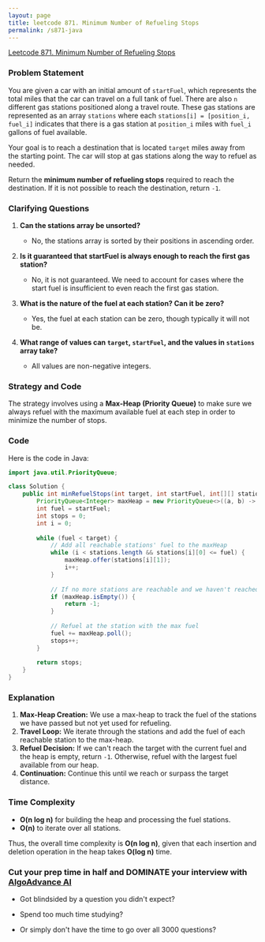 ```yaml
---
layout: page
title: leetcode 871. Minimum Number of Refueling Stops
permalink: /s871-java
---
```

[Leetcode 871. Minimum Number of Refueling Stops](https://algoadvance.github.io/algoadvance/l871)
### Problem Statement

You are given a car with an initial amount of `startFuel`, which represents the total miles that the car can travel on a full tank of fuel. There are also `n` different gas stations positioned along a travel route. These gas stations are represented as an array `stations` where each `stations[i] = [position_i, fuel_i]` indicates that there is a gas station at `position_i` miles with `fuel_i` gallons of fuel available.

Your goal is to reach a destination that is located `target` miles away from the starting point. The car will stop at gas stations along the way to refuel as needed. 

Return the **minimum number of refueling stops** required to reach the destination. If it is not possible to reach the destination, return `-1`.

### Clarifying Questions

1. **Can the stations array be unsorted?**
   - No, the stations array is sorted by their positions in ascending order.

2. **Is it guaranteed that startFuel is always enough to reach the first gas station?**
   - No, it is not guaranteed. We need to account for cases where the start fuel is insufficient to even reach the first gas station.

3. **What is the nature of the fuel at each station? Can it be zero?**
   - Yes, the fuel at each station can be zero, though typically it will not be.

4. **What range of values can `target`, `startFuel`, and the values in `stations` array take?**
   - All values are non-negative integers.

### Strategy and Code
The strategy involves using a **Max-Heap (Priority Queue)** to make sure we always refuel with the maximum available fuel at each step in order to minimize the number of stops. 

### Code
Here is the code in Java:

```java
import java.util.PriorityQueue;

class Solution {
    public int minRefuelStops(int target, int startFuel, int[][] stations) {
        PriorityQueue<Integer> maxHeap = new PriorityQueue<>((a, b) -> b - a);
        int fuel = startFuel;
        int stops = 0;
        int i = 0;
        
        while (fuel < target) {
            // Add all reachable stations' fuel to the maxHeap
            while (i < stations.length && stations[i][0] <= fuel) {
                maxHeap.offer(stations[i][1]);
                i++;
            }
            
            // If no more stations are reachable and we haven't reached the target
            if (maxHeap.isEmpty()) {
                return -1;
            }
            
            // Refuel at the station with the max fuel
            fuel += maxHeap.poll();
            stops++;
        }
        
        return stops;
    }
}
```

### Explanation
1. **Max-Heap Creation:** We use a max-heap to track the fuel of the stations we have passed but not yet used for refueling.
2. **Travel Loop:** We iterate through the stations and add the fuel of each reachable station to the max-heap.
3. **Refuel Decision:** If we can't reach the target with the current fuel and the heap is empty, return `-1`. Otherwise, refuel with the largest fuel available from our heap.
4. **Continuation:** Continue this until we reach or surpass the target distance.

### Time Complexity
- **O(n log n)** for building the heap and processing the fuel stations.
- **O(n)** to iterate over all stations.

Thus, the overall time complexity is **O(n log n)**, given that each insertion and deletion operation in the heap takes **O(log n)** time.


### Cut your prep time in half and DOMINATE your interview with [AlgoAdvance AI](https://algoAdvance.com)

- Got blindsided by a question you didn't expect?

- Spend too much time studying?

- Or simply don't have the time to go over all 3000 questions?

